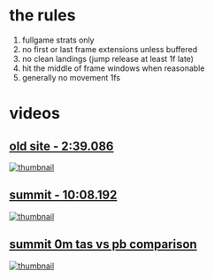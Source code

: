 # the rules

1. fullgame strats only
2. no first or last frame extensions unless buffered
3. no clean landings (jump release at least 1f late)
4. hit the middle of frame windows when reasonable
5. generally no movement 1fs


# videos

## [old site - 2:39.086](https://youtu.be/VaxlCmuh1mY)
[![thumbnail](https://i.ytimg.com/vi/VaxlCmuh1mY/maxresdefault.jpg?sqp=-oaymwEmCIAKENAF8quKqQMa8AEB-AH-CYAC0AWKAgwIABABGD0gYShlMA8=&rs=AOn4CLCHjK1eYjn-vJ7wZ_VuLYvQ7zsamg)](https://youtu.be/VaxlCmuh1mY)

## [summit - 10:08.192](https://youtu.be/I9bJmhTI_Uk)
[![thumbnail](https://i.ytimg.com/vi/I9bJmhTI_Uk/maxresdefault.jpg)](https://youtu.be/I9bJmhTI_Uk)

## [summit 0m tas vs pb comparison](https://youtu.be/rQ54M1Sya0U)
[![thumbnail](https://i.ytimg.com/vi/rQ54M1Sya0U/maxresdefault.jpg)](https://youtu.be/rQ54M1Sya0U)
